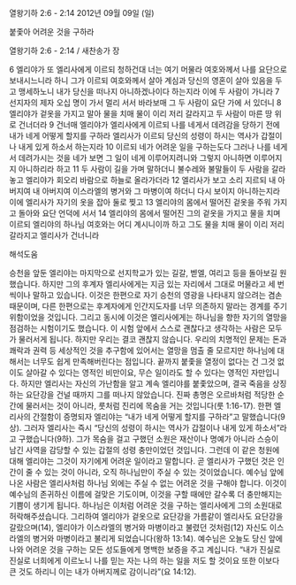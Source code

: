 열왕기하 2:6 - 2:14 
2012년 09월 09일 (일)

붙좇아 어려운 것을 구하라



열왕기하 2:6 - 2:14 / 새찬송가  장


6 엘리야가 또 엘리사에게 이르되 청하건대 너는 여기 머물라 여호와께서 나를 요단으로 보내시느니라 하니 그가 이르되 여호와께서 살아 계심과 당신의 영혼이 살아 있음을 두고 맹세하노니 내가 당신을 떠나지 아니하겠나이다 하는지라 이에 두 사람이 가니라 7 선지자의 제자 오십 명이 가서 멀리 서서 바라보매 그 두 사람이 요단 가에 서 있더니 8 엘리야가 겉옷을 가지고 말아 물을 치매 물이 이리 저리 갈라지고 두 사람이 마른 땅 위로 건너더라 9 건너매 엘리야가 엘리사에게 이르되 나를 네게서 데려감을 당하기 전에 내가 네게 어떻게 할지를 구하라 엘리사가 이르되 당신의 성령이 하시는 역사가 갑절이나 내게 있게 하소서 하는지라 10 이르되 네가 어려운 일을 구하는도다 그러나 나를 네게서 데려가시는 것을 네가 보면 그 일이 네게 이루어지려니와 그렇지 아니하면 이루어지지 아니하리라 하고 11 두 사람이 길을 가며 말하더니 불수레와 불말들이 두 사람을 갈라놓고 엘리야가 회오리 바람으로 하늘로 올라가더라 12 엘리사가 보고 소리 지르되 내 아버지여 내 아버지여 이스라엘의 병거와 그 마병이여 하더니 다시 보이지 아니하는지라 이에 엘리사가 자기의 옷을 잡아 둘로 찢고 13 엘리야의 몸에서 떨어진 겉옷을 주워 가지고 돌아와 요단 언덕에 서서 14 엘리야의 몸에서 떨어진 그의 겉옷을 가지고 물을 치며 이르되 엘리야의 하나님 여호와는 어디 계시니이까 하고 그도 물을 치매 물이 이리 저리 갈라지고 엘리사가 건너니라

해석도움





승천을 앞둔 엘리야는 마지막으로 선지학교가 있는 길갈, 벧엘, 여리고 등을 돌아보길 원했습니다. 하지만 그의 후계자 엘리사에게는 지금 있는 자리에서 그대로 머물라고 세 번씩이나 말하고 있습니다. 이것은 한편으로 자기 승천의 영광을 나타내지 않으려는 겸손 때문이며, 다른 한편으로는 후계자에게 인간지도자를 너무 의존하지 말라는 경계를 주기 위함이었을 것입니다. 그리고 동시에 이것은 엘리사에게는 하나님을 향한 자기의 열망을 점검하는 시험이기도 했습니다. 이 시험 앞에서 스스로 괜찮다고 생각하는 사람은 모두가 물러서게 됩니다. 하지만 우리는 결코 괜찮지 않습니다. 
우리의 치명적인 문제는 돈과 쾌락과 권력 등 세상적인 것을 추구함에 있어서는 열망을 멈출 줄 모르지만 하나님에 대해서는 너무도 쉽게 만족해버린다는 점입니다. 끝까지 붙좇을 열정이 없다는 건 그것 없이도 살아갈 수 있다는 영적인 비만이요, 무슨 일이라도 할 수 있다는 영적인 자만입니다. 하지만 엘리사는 자신의 가난함을 알고 계속 엘리야를 붙좇았으며, 결국 죽음을 상징하는 요단강을 건널 때까지 그를 떠나지 않았습니다. 진짜 총명은 오르바처럼 적당한 순간에 물러서는 것이 아니라, 룻처럼 진리에 목숨을 거는 것입니다(룻 1:16-17). 
한편 엘리사의 간절함이 증명되자 엘리야는 “내가 네게 어떻게 할지를 구하라”고 말했습니다(9상). 그러자 엘리사는 즉시 “당신의 성령이 하시는 역사가 갑절이나 내게 있게 하소서”라고 구했습니다(9하). 그가 목숨을 걸고 구했던 소원은 재산이나 명예가 아니라 스승이 남긴 사역을 감당할 수 있는 갑절의 성령 충만이었던 것입니다. 그런데 이 같은 청원에 대해 엘리야는 그것이 자기에게 어려운 일이라고 말합니다. 곧 엘리사가 구했던 것은 인간이 줄 수 있는 것이 아니라, 오직 하나님만이 주실 수 있는 것이었습니다. 예수님 앞에 나온 사람은 엘리사처럼 하나님 외에는 주실 수 없는 어려운 것을 구해야 합니다. 이것이 예수님의 존귀하신 이름에 걸맞은 기도이며, 이것을 구할 때에만 갈수록 더 충만해지는 기쁨이 생기게 됩니다. 
하나님은 이처럼 어려운 것을 구하는 엘리사에게 그의 소원대로 허락해주셨습니다. 그리하여 엘리야가 겉옷으로 요단강을 가름같이 엘리사도 요단강을 갈랐으며(14), 엘리야가 이스라엘의 병거와 마병이라고 불렸던 것처럼(12) 자신도 이스라엘의 병거와 마병이라고 불리게 되었습니다(왕하 13:14). 
예수님은 오늘도 당신 앞에 나와 어려운 것을 구하는 모든 성도들에게 명백한 보증을 주고 계십니다. “내가 진실로 진실로 너희에게 이르노니 나를 믿는 자는 나의 하는 일을 저도 할 것이요 또한 이보다 큰 것도 하리니 이는 내가 아버지께로 감이니라”(요 14:12).